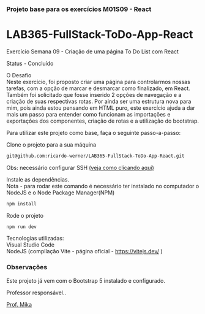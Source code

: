 ### Projeto base para os exercícios M01S09 - React

# LAB365-FullStack-ToDo-App-React

Exercício Semana 09 - Criação de uma página To Do List com React


Status - Concluído


O Desafio<br>
Neste exercício, foi proposto criar uma página para controlarmos nossas tarefas, com a opção de marcar e desmarcar como finalizado, em React.
Também foi solicitado que fosse inserido 2 opções de navegação e a criação de suas respectivas rotas.
Por ainda ser uma estrutura nova para mim, pois ainda estou pensando em HTML puro, este exercício ajuda a dar mais um passo para entender como funcionam as importações e exportações dos componentes, criação de rotas e a utilização do bootstrap.

Para utilizar este projeto como base, faça o seguinte passo-a-passo:

Clone o projeto para a sua máquina<br>
```bash
git@github.com:ricardo-werner/LAB365-FullStack-ToDo-App-React.git
```
Obs: necessário configurar SSH [(veja como clicando aqui)](https://www.youtube.com/watch?v=n-H1eFSsugo)

Instale as dependências.<br>
Nota - para rodar este comando é necessário ter instalado no computador o NodeJS e o Node Package Manager(NPM)

```bash
npm install
``` 

Rode o projeto<br>
```bash
npm run dev
```

Tecnologias utilizadas:<br>
Visual Studio Code<br>
NodeJS (compilação Vite - página oficial - https://vitejs.dev/ )<br>
### Observações

Este projeto já vem com o Bootstrap 5 instalado e configurado.

Professor responsável..

[Prof. Mika](https://www.linkedin.com/in/michaelnsc/)
